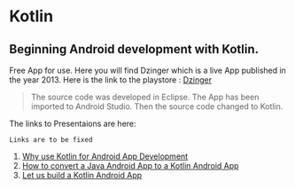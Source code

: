 # Kotlin
## Beginning Android development with Kotlin.

Free App for use.
Here you will find Dzinger which is a live App published in the year 2013. 
Here is the link to the playstore : [Dzinger](https://play.google.com/store/apps/details?id=com.dzinger.tamre)

 > The source code was developed in Eclipse.
 > The App has been imported to Android Studio.
 > Then the source code changed to Kotlin.


The links to Presentaions are here: 

```Links are to be fixed```

1. [Why use Kotlin for Android App Development](#) 
2. [How to convert a Java Android App to a Kotlin Android App](#)
3. [Let us build a Kotlin Android App](#)